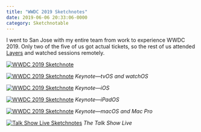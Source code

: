 ```yaml
---
title: "WWDC 2019 Sketchnotes"
date: 2019-06-06 20:33:06-0000
category: Sketchnotable
---
```


I went to San Jose with my entire team from work to experience WWDC 2019. Only two of the five of us got actual tickets, so the rest of us attended [Layers](/2019/06/05/layers-sketchnotes.html) and watched sessions remotely.

[![WWDC 2019 Sketchnote](/uploads/2019/0520ae6adf.png)](/uploads/2019/0520ae6adf.png)

[![WWDC 2019 Sketchnote](/uploads/2019/69fa4355d7.jpg)](/uploads/2019/69fa4355d7.jpg)
_Keynote—tvOS and watchOS_

[![WWDC 2019 Sketchnote](/uploads/2019/778b089f01.jpg)](/uploads/2019/778b089f01.jpg)
_Keynote—iOS_

[![WWDC 2019 Sketchnote](/uploads/2019/8b3b6c74b2.jpg)](/uploads/2019/8b3b6c74b2.jpg)
_Keynote—iPadOS_

[![WWDC 2019 Sketchnote](/uploads/2019/e38dca811f.jpg)](/uploads/2019/e38dca811f.jpg)
_Keynote—macOS and Mac Pro_

[![Talk Show Live Sketchnotes](/uploads/2019/03b76cd305.jpg)](/uploads/2019/03b76cd305.jpg)
_The Talk Show Live_